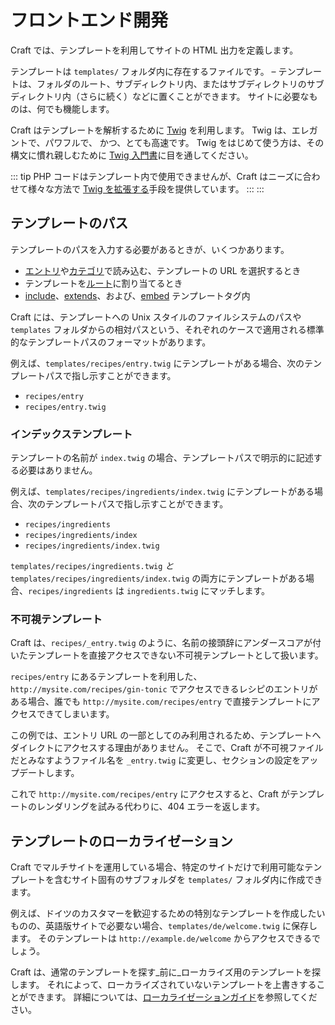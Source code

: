 # フロントエンド開発

Craft では、テンプレートを利用してサイトの HTML 出力を定義します。

テンプレートは `templates/` フォルダ内に存在するファイルです。 – テンプレートは、フォルダのルート、サブディレクトリ内、またはサブディレクトリのサブディレクトリ内（さらに続く）などに置くことができます。 サイトに必要なものは、何でも機能します。

Craft はテンプレートを解析するために [Twig](https://twig.symfony.com/) を利用します。 Twig は、エレガントで、パワフルで、 かつ、とても高速です。 Twig をはじめて使う方は、その構文に慣れ親しむために [Twig 入門書](twig-primer.md)に目を通してください。

::: tip
PHP コードはテンプレート内で使用できませんが、Craft はニーズに合わせて様々な方法で [Twig を拡張する](../extend/extending-twig.md)手段を提供しています。 :::
:::

## テンプレートのパス

テンプレートのパスを入力する必要があるときが、いくつかあります。

* [エントリ](../entries.md)や[カテゴリ](../categories.md)で読み込む、テンプレートの URL を選択するとき
* テンプレートを[ルート](../routing.md#dynamic-routes)に割り当てるとき
* [include](https://twig.symfony.com/doc/tags/include.html)、[extends](https://twig.symfony.com/doc/tags/extends.html)、および、[embed](https://twig.symfony.com/doc/tags/embed.html) テンプレートタグ内

Craft には、テンプレートへの Unix スタイルのファイルシステムのパスや `templates` フォルダからの相対パスという、それぞれのケースで適用される標準的なテンプレートパスのフォーマットがあります。

例えば、`templates/recipes/entry.twig` にテンプレートがある場合、次のテンプレートパスで指し示すことができます。

* `recipes/entry`
* `recipes/entry.twig`

### インデックステンプレート

テンプレートの名前が `index.twig` の場合、テンプレートパスで明示的に記述する必要はありません。

例えば、`templates/recipes/ingredients/index.twig` にテンプレートがある場合、次のテンプレートパスで指し示すことができます。

* `recipes/ingredients`
* `recipes/ingredients/index`
* `recipes/ingredients/index.twig`

`templates/recipes/ingredients.twig` *と* `templates/recipes/ingredients/index.twig` の両方にテンプレートがある場合、`recipes/ingredients` は `ingredients.twig` にマッチします。


### 不可視テンプレート

Craft は、`recipes/_entry.twig` のように、名前の接頭辞にアンダースコアが付いたテンプレートを直接アクセスできない不可視テンプレートとして扱います。

`recipes/entry` にあるテンプレートを利用した、`http://mysite.com/recipes/gin-tonic` でアクセスできるレシピのエントリがある場合、誰でも `http://mysite.com/recipes/entry` で直接テンプレートにアクセスできてしまいます。

この例では、エントリ URL の一部としてのみ利用されるため、テンプレートへダイレクトにアクセスする理由がありません。 そこで、Craft が不可視ファイルだとみなすようファイル名を `_entry.twig` に変更し、セクションの設定をアップデートします。

これで `http://mysite.com/recipes/entry` にアクセスすると、Craft がテンプレートのレンダリングを試みる代わりに、404 エラーを返します。

## テンプレートのローカライゼーション

Craft でマルチサイトを運用している場合、特定のサイトだけで利用可能なテンプレートを含むサイト固有のサブフォルダを `templates/` フォルダ内に作成できます。

例えば、ドイツのカスタマーを歓迎するための特別なテンプレートを作成したいものの、英語版サイトで必要ない場合、`templates/de/welcome.twig` に保存します。 そのテンプレートは `http://example.de/welcome` からアクセスできるでしょう。

Craft は、通常のテンプレートを探す_前に_ローカライズ用のテンプレートを探します。 それによって、ローカライズされていないテンプレートを上書きすることができます。 詳細については、[ローカライゼーションガイド](../sites.md)を参照してください。
